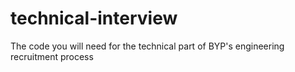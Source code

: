 # technical-interview
The code you will need for the technical part of BYP's engineering recruitment process
